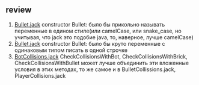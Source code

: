 ## review
1. [Bullet.jack](./Bullet.jack) constructor Bullet: было бы прикольно называть переменные в едином стиле(или camelCase, или snake_case, но учитывая, что jack это подобие java, то, наверное, лучше camelCase)
2. [Bullet.jack](./Bullet.jack) constructor Bullet: было бы круто переменные с одинаковым типом писать в одной строчке
3. [BotCollisions.jack](./BotCollisions.jack) CheckCollisionsWithBot, CheckCollisionsWithBrick, CheckCollisionsWithBullet может лучше объединить эти вложенные условия в этих методах, то же самое и в BulletCollissions.jack, PlayerCollisions.jack
